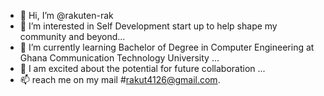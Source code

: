 - 👋 Hi, I’m @rakuten-rak
- 👀 I’m interested in Self Development start up to help shape my community and beyond...
- 🌱 I’m currently learning Bachelor of Degree in Computer Engineering at Ghana Communication Technology University ...
- 💞️ I am excited about the potential for future collaboration ...
- 📫 reach me on my mail #rakut4126@gmail.com.

<!---
rakuten-rak/rakuten-rak is a ✨ special ✨ repository because its `README.md` (this file) appears on your GitHub profile.
You can click the Preview link to take a look at your changes.
--->
